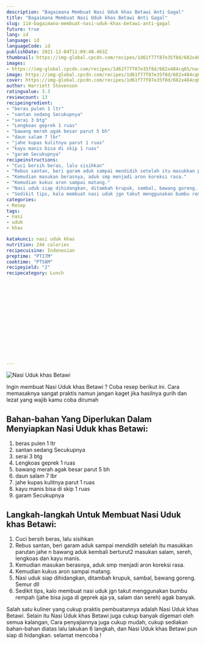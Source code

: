 ```yaml
---
description: "Bagaimana Membuat Nasi Uduk khas Betawi Anti Gagal"
title: "Bagaimana Membuat Nasi Uduk khas Betawi Anti Gagal"
slug: 114-bagaimana-membuat-nasi-uduk-khas-betawi-anti-gagal
future: true
lang: id
language: id
languageCode: id
publishDate: 2021-12-04T11:09:40.463Z 
thumbnail: https://img-global.cpcdn.com/recipes/1d61f77f87e35f8d/682x484cq65/nasi-uduk-khas-betawi-foto-resep-utama.webp
images:
- https://img-global.cpcdn.com/recipes/1d61f77f87e35f8d/682x484cq65/nasi-uduk-khas-betawi-foto-resep-utama.webp
image: https://img-global.cpcdn.com/recipes/1d61f77f87e35f8d/682x484cq65/nasi-uduk-khas-betawi-foto-resep-utama.webp
cover: https://img-global.cpcdn.com/recipes/1d61f77f87e35f8d/682x484cq65/nasi-uduk-khas-betawi-foto-resep-utama.webp
author: Harriett Stevenson
ratingvalue: 3.3
reviewcount: 13
recipeingredient:
- "beras pulen 1 ltr"
- "santan sedang Secukupnya"
- "serai 3 btg"
- "Lengkoas geprek 1 ruas"
- "bawang merah agak besar parut 5 bh"
- "daun salam 7 lbr"
- "jahe kupas kulitnya parut 1 ruas"
- "kayu manis bisa di skip 1 ruas"
- "garam Secukupnya"
recipeinstructions:
- "Cuci bersih beras, lalu sisihkan"
- "Rebus santan, beri garam aduk sampai mendidih setelah itu masukkan parutan jahe n bawang aduk kembali berturut2 masukan salam, sereh, lengkoas dan kayu manis."
- "Kemudian masukan berasnya, aduk smp menjadi aron koreksi rasa."
- "Kemudian kukus aron sampai matang."
- "Nasi uduk siap dihidangkan, ditambah krupuk, sambal, bawang goreng. Semur dll"
- "Sedikit tips, kalo membuat nasi uduk jgn takut menggunakan bumbu rempah (jahe bisa juga di geprek aja ya, salam dan sereh) agak banyak."
categories:
- Resep
tags:
- nasi
- uduk
- khas

katakunci: nasi uduk khas 
nutrition: 244 calories
recipecuisine: Indonesian
preptime: "PT17M"
cooktime: "PT58M"
recipeyield: "2"
recipecategory: Lunch


     
    
    
    
    
    
    
    
    
    
    
      
    
---
```



![Nasi Uduk khas Betawi](https://img-global.cpcdn.com/recipes/1d61f77f87e35f8d/682x484cq65/nasi-uduk-khas-betawi-foto-resep-utama.webp)

Ingin membuat Nasi Uduk khas Betawi ? Coba resep berikut ini. Cara memasaknya sangat praktis namun jangan kaget jika hasilnya gurih dan lezat yang wajib kamu coba dirumah

<!--inarticleads1-->

## Bahan-bahan Yang Diperlukan Dalam Menyiapkan Nasi Uduk khas Betawi:

1. beras pulen 1 ltr
1. santan sedang Secukupnya
1. serai 3 btg
1. Lengkoas geprek 1 ruas
1. bawang merah agak besar parut 5 bh
1. daun salam 7 lbr
1. jahe kupas kulitnya parut 1 ruas
1. kayu manis bisa di skip 1 ruas
1. garam Secukupnya



<!--inarticleads2-->

## Langkah-langkah Untuk Membuat Nasi Uduk khas Betawi:

1. Cuci bersih beras, lalu sisihkan
1. Rebus santan, beri garam aduk sampai mendidih setelah itu masukkan parutan jahe n bawang aduk kembali berturut2 masukan salam, sereh, lengkoas dan kayu manis.
1. Kemudian masukan berasnya, aduk smp menjadi aron koreksi rasa.
1. Kemudian kukus aron sampai matang.
1. Nasi uduk siap dihidangkan, ditambah krupuk, sambal, bawang goreng. Semur dll
1. Sedikit tips, kalo membuat nasi uduk jgn takut menggunakan bumbu rempah (jahe bisa juga di geprek aja ya, salam dan sereh) agak banyak.




Salah satu kuliner yang cukup praktis pembuatannya adalah  Nasi Uduk khas Betawi. Selain itu  Nasi Uduk khas Betawi  juga cukup banyak digemari oleh semua kalangan, Cara penyajiannya juga cukup mudah, cukup sediakan bahan-bahan diatas lalu lakukan 6 langkah, dan  Nasi Uduk khas Betawi  pun siap di hidangkan. selamat mencoba !
